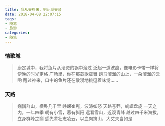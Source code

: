 ```yaml
---
title: 我从天府来，到此觅天音
date: 2018-04-08 22:07:15
tags:
- 随笔
- 旅游
categories:
- 随笔
---
```

### 情歌城
> 康定城中，我将鱼片从滚烫的锅中溜过
> 泛起一道波痕，像电影卡带一样将傍晚的时光定格
> 广场里，你在那载歌载舞
> 跑马溜溜的山上，一朵溜溜的云哟
> 醒过神来，口中的鱼片还在散漫地挑逗着味觉……


### 天路 
> 巍巍群山，横卧几千里
> 峥嵘崔嵬，波涛如怒
> 天路苍莽，蜿蜒盘旋
> 一天之内，一年四季
> 朝有小雪，暮有斜阳
> 远看雪山，近观青峰
> 越过四千米海拔，立身群峰之巅
> 感先辈壮志凌云，以血肉擒山，大丈夫当如是